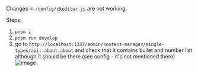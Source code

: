 Changes in `/config/ckeditor.js` are not working.

Steps:
1. `pnpm i`
2. `pnpm run develop`
3. go to `http://localhost:1337/admin/content-manager/single-types/api::about.about` and check that it contains bullet and number list although it should be there (see config - it's not mentioned there)
![image](https://github.com/user-attachments/assets/3bee67cc-22ab-47fb-9f7c-daac143a7af1)
